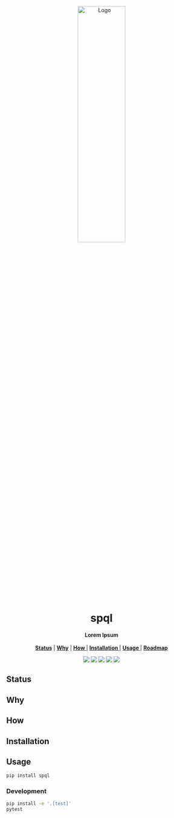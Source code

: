 <p align="center">

<p align="center">
   <img width="50%" height="40%" src="" alt="Logo">
  </p>

  <h1 align="center">spql</h1>
  <p align="center">
  <strong>Lorem Ipsum</strong>
    <br> <br />
    <a href="#status"><strong> Status</strong></a> |
    <a href="#why"><strong> Why</strong></a> |
    <a href="#how"><strong> How </strong></a> |
    <a href="#installation"><strong> Installation </strong></a> |
    <a href="#usage"><strong> Usage </strong></a> |
    <a href="#roadmap"><strong> Roadmap </strong></a> 

   </p>
<p align="center">

<p align="center">
<a href="https://pypi.org/project/spql/"><img src="https://img.shields.io/pypi/v/spql?label=PyPI"></a>
<a href="https://github.com/Florents-Tselai/spql/actions/workflows/test.yml?branch=mainline"><img src="https://github.com/Florents-Tselai/spql/actions/workflows/test.yml/badge.svg"></a>
<a href="https://codecov.io/gh/Florents-Tselai/spql"><img src="https://codecov.io/gh/Florents-Tselai/spql/branch/main/graph/badge.svg"></a>  
<a href="https://opensource.org/licenses/MIT license"><img src="https://img.shields.io/badge/MIT license.0-blue.svg"></a>
<a href="https://github.com/Florents-Tselai/spql/releases"><img src="https://img.shields.io/github/v/release/Florents-Tselai/spql?include_prereleases&label=changelog"></a>

## Status

## Why

## How


## Installation

## Usage

```bash
pip install spql
```

### Development

```bash
pip install -e '.[test]'
pytest
```

